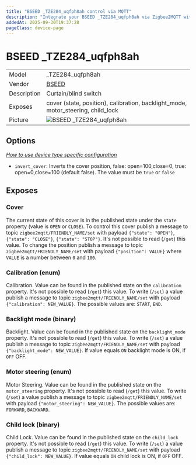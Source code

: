 ```yaml
---
title: "BSEED _TZE284_uqfph8ah control via MQTT"
description: "Integrate your BSEED _TZE284_uqfph8ah via Zigbee2MQTT with whatever smart home infrastructure you are using without the vendor's bridge or gateway."
addedAt: 2025-09-30T19:37:28
pageClass: device-page
---
```


<!-- !!!! -->
<!-- ATTENTION: This file is auto-generated through docgen! -->
<!-- You can only edit the "Notes"-Section between the two comment lines "Notes BEGIN" and "Notes END". -->
<!-- Do not use h1 or h2 heading within "## Notes"-Section. -->
<!-- !!!! -->

# BSEED _TZE284_uqfph8ah

|     |     |
|-----|-----|
| Model | _TZE284_uqfph8ah  |
| Vendor  | [BSEED](/supported-devices/#v=BSEED)  |
| Description | Curtain/blind switch |
| Exposes | cover (state, position), calibration, backlight_mode, motor_steering, child_lock |
| Picture | ![BSEED _TZE284_uqfph8ah](https://www.zigbee2mqtt.io/images/devices/_TZE284_uqfph8ah.png) |


<!-- Notes BEGIN: You can edit here. Add "## Notes" headline if not already present. -->


<!-- Notes END: Do not edit below this line -->



## Options
*[How to use device type specific configuration](../guide/configuration/devices-groups.md#specific-device-options)*

* `invert_cover`: Inverts the cover position, false: open=100,close=0, true: open=0,close=100 (default false). The value must be `true` or `false`


## Exposes

### Cover 
The current state of this cover is in the published state under the `state` property (value is `OPEN` or `CLOSE`).
To control this cover publish a message to topic `zigbee2mqtt/FRIENDLY_NAME/set` with payload `{"state": "OPEN"}`, `{"state": "CLOSE"}`, `{"state": "STOP"}`.
It's not possible to read (`/get`) this value.
To change the position publish a message to topic `zigbee2mqtt/FRIENDLY_NAME/set` with payload `{"position": VALUE}` where `VALUE` is a number between `0` and `100`.

### Calibration (enum)
Calibration.
Value can be found in the published state on the `calibration` property.
It's not possible to read (`/get`) this value.
To write (`/set`) a value publish a message to topic `zigbee2mqtt/FRIENDLY_NAME/set` with payload `{"calibration": NEW_VALUE}`.
The possible values are: `START`, `END`.

### Backlight mode (binary)
Backlight.
Value can be found in the published state on the `backlight_mode` property.
It's not possible to read (`/get`) this value.
To write (`/set`) a value publish a message to topic `zigbee2mqtt/FRIENDLY_NAME/set` with payload `{"backlight_mode": NEW_VALUE}`.
If value equals `ON` backlight mode is ON, if `OFF` OFF.

### Motor steering (enum)
Motor Steering.
Value can be found in the published state on the `motor_steering` property.
It's not possible to read (`/get`) this value.
To write (`/set`) a value publish a message to topic `zigbee2mqtt/FRIENDLY_NAME/set` with payload `{"motor_steering": NEW_VALUE}`.
The possible values are: `FORWARD`, `BACKWARD`.

### Child lock (binary)
Child Lock.
Value can be found in the published state on the `child_lock` property.
It's not possible to read (`/get`) this value.
To write (`/set`) a value publish a message to topic `zigbee2mqtt/FRIENDLY_NAME/set` with payload `{"child_lock": NEW_VALUE}`.
If value equals `ON` child lock is ON, if `OFF` OFF.

